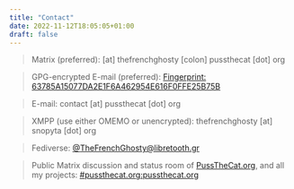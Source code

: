 ```yaml
---
title: "Contact"
date: 2022-11-12T18:05:05+01:00
draft: false
---
```


> Matrix (preferred): [at] thefrenchghosty [colon] pussthecat [dot] org

> GPG-encrypted E-mail (preferred): [Fingerprint: 63785A15077DA2E1F6A462954E616F0FFE25B75B](https://keys.openpgp.org/vks/v1/by-fingerprint/63785A15077DA2E1F6A462954E616F0FFE25B75B)

> E-mail: contact [at] pussthecat [dot] org

> XMPP (use either OMEMO or unencrypted): thefrenchghosty [at] snopyta [dot] org

> Fediverse: [@TheFrenchGhosty@libretooth.gr](https://libretooth.gr/@TheFrenchGhosty)

> Public Matrix discussion and status room of [PussTheCat.org](https://pussthecat.org), and all my projects: [#pussthecat.org:pussthecat.org](https://matrix.to/#/#pussthecat.org:pussthecat.org)